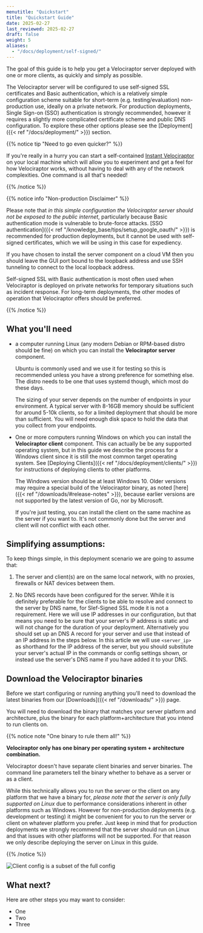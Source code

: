 ```yaml
---
menutitle: "Quickstart"
title: "Quickstart Guide"
date: 2025-02-27
last_reviewed: 2025-02-27
draft: false
weight: 5
aliases:
  - "/docs/deployment/self-signed/"
---
```


The goal of this guide is to help you get a Velociraptor server deployed with
one or more clients, as quickly and simply as possible.

The Velociraptor server will be configured to use self-signed SSL certificates
and Basic authentication, which is a relatively simple configuration scheme
suitable for short-term (e.g. testing/evaluation) non-production use, ideally on a
private network. For production deployments, Single Sign-on (SSO) authentication
is strongly recommended, however it requires a slightly more complicated
certificate scheme and public DNS configuration. To explore these other options
please see the [Deployment]({{< ref "/docs/deployment/" >}}) section.

{{% notice tip "Need to go even quicker?" %}}

If you're really in a hurry you can start a self-contained
[Instant Velociraptor](#instant-velociraptor)
on your local machine which will allow you to experiment and get a feel for how
Velociraptor works, without having to deal with any of the network complexities.
One command is all that's needed!

{{% /notice %}}



{{% notice info "Non-production Disclaimer" %}}

Please note that _in this simple configuration the Velociraptor server should
not be exposed to the public internet_, particularly because Basic
authentication mode is vulnerable to brute-force attacks.
[SSO authentication]({{< ref "/knowledge_base/tips/setup_google_oauth/" >}}) is
recommended for production deployments, but it cannot be used with self-signed
certificates, which we will be using in this case for expediency.

If you have chosen to install the server component on a cloud VM then you should
leave the GUI port bound to the loopback address and use SSH tunneling to
connect to the local loopback address.

Self-signed SSL with Basic authentication is most often used when Velociraptor
is deployed on private networks for temporary situations such as incident
response. For long-term deployments, the other modes of operation that
Velociraptor offers should be preferred.

{{% /notice %}}

## What you'll need

- a computer running Linux (any modern Debian or RPM-based distro should be
  fine) on which you can install the **Velociraptor server** component.

  Ubuntu is commonly used and we use it for testing so this is recommended
  unless you have a strong preference for something else. The distro needs to
  be one that uses systemd though, which most do these days.

  The sizing of your server depends on the number of endpoints in your
  environment. A typical server with 8-16GB memory should be sufficient for
  around 5-10k clients, so for a limited deployment that should be more than
  sufficient. You will need enough disk space to hold the data that you
  collect from your endpoints.

- One or more computers running Windows on which you can install the
  **Velociraptor client** component. This can actually be be any supported
  operating system, but in this guide we describe the process for a Windows
  client since it is still the most common target operating system.
  See [Deploying Clients]({{< ref "/docs/deployment/clients/" >}})
  for instructions of deploying clients to other platforms.

  The Windows version should be at least Windows 10. Older versions may require
  a special build of the Velociraptor binary, as noted
  [here]({{< ref "/downloads/#release-notes" >}}),
  because earlier versions are not supported by the latest version of Go, nor by
  Microsoft.

  If you're just testing, you can install the client on the same machine as the
  server if you want to. It's not commonly done but the server and client will not
  conflict with each other.

## Simplifying assumptions:

To keep things simple, in this deployment scenario we are going to assume that:

1. The server and client(s) are on the same local network, with no proxies,
   firewalls or NAT devices between them.

2. No DNS records have been configured for the server. While it is definitely
   preferable for the clients to be able to resolve and connect to the server by
   DNS name, for Slef-Signed SSL mode it is not a requirement. Here we will use
   IP addresses in our configuration, but that means you need to be sure that
   your server's IP address is static and will not change for the duration of
   your deployment. Alternatively you should set up an DNS A record for your
   server and use that instead of an IP address in the steps below. In this
   article we will use `<server_ip>` as shorthand for the IP address of the
   server, but you should substitute your server's actual IP in the commands or
   config settings shown, or instead use the server's DNS name if you have added
   it to your DNS.


## Download the Velociraptor binaries

Before we start configuring or running anything you'll need to download the
latest binaries from our [Downloads]({{< ref "/downloads/" >}}) page.

You will need to download the binary that matches your server platform and
architecture, plus the binary for each platform+architecture that you
intend to run clients on.

{{% notice note "One binary to rule them all!" %}}

**Velociraptor only has one binary per operating system + architecture combination.**

Velociraptor doesn't have separate client binaries and server binaries. The command line
parameters tell the binary whether to behave as a server or as a client.

While this technically allows you to run the server or the client on any
platform that we have a binary for,
_please note that the server is only fully supported on Linux_
due to performance considerations inherent in other platforms such as Windows.
However for non-production deployments (e.g. development or testing) it
might be convenient for you to run the server or client on whatever platform you
prefer. Just keep in mind that for production deployments we strongly recommend
that the server should run on Linux and that issues with other platforms will
not be supported. For that reason we only describe deploying the server on
Linux in this guide.

{{% /notice %}}


![Client config is a subset of the full config](config_yaml.svg)

## What next?

Here are other steps you may want to consider:

- One
- Two
- Three